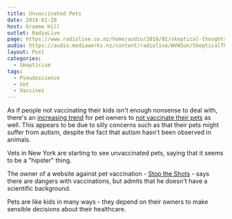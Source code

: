 ```yaml
---
title: Unvaccinated Pets
date: 2018-01-28
host: Graeme Hill
outlet: RadioLive
page: https://www.radiolive.co.nz/home/audio/2018/01/skeptical-thoughts-with-mark-honeychurch0.html
audio: https://audio.mediaworks.nz/content/radiolive/WVWSun/SkepticalThoughts28_01_18.mp3
layout: Post
categories:
  - Skepticism
tags:
  - Pseudoscience
  - Vet
  - Vaccines
---
```


As if people not vaccinating their kids isn't enough nonsense to deal with, there's an [increasing trend](http://www.newshub.co.nz/home/world/2018/01/anti-vaccination-movement-turns-its-sights-to-pet-vaccines.html) for pet owners to [not vaccinate their pets](http://www.nzherald.co.nz/world/news/article.cfm?c_id=2&objectid=11981394) as well. This appears to be due to silly concerns such as that their pets might suffer from autism, despite the fact that autism hasn't been observed in animals.

<!-- more -->

Vets in New York are starting to see unvaccinated pets, saying that it seems to be a "hipster" thing.

The owner of a website against pet vaccination - [Stop the Shots](http://www.stoptheshots.com/) - says there are dangers with vaccinations, but admits that he doesn't have a scientific background.

Pets are like kids in many ways - they depend on their owners to make sensible decisions about their healthcare.
